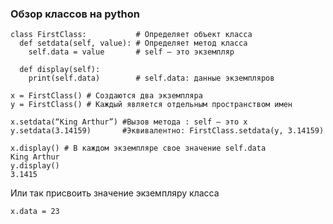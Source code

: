 ### Обзор классов на python
```
class FirstClass:           # Определяет объект класса
  def setdata(self, value): # Определяет метод класса
    self.data = value       # self – это экземпляр
  
  def display(self):
    print(self.data)        # self.data: данные экземпляров
```

```
x = FirstClass() # Создаются два экземпляра
y = FirstClass() # Каждый является отдельным пространством имен
```
```
x.setdata(“King Arthur”) #Вызов метода : self – это x
y.setdata(3.14159)       #Эквивалентно: FirstClass.setdata(y, 3.14159)
```
``` 
x.display() # В каждом экземпляре свое значение self.data
King Arthur 
y.display()
3.1415
```
Или так присвоить значение экземпляру класса

```
x.data = 23
```
